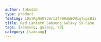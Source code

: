 ```yaml
---
author: tokodab
type: product
featimg: 1DuYRgNm0YcWr13fr09abBQWiqTupsB1s
title: Red Lantern Samsung Galaxy S9 Case
tags: [samsung, galaxy, s9]
category: [samsung]
---
```

